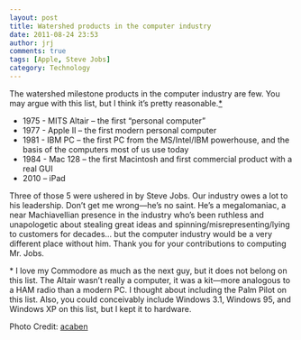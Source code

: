 ```yaml
---
layout: post
title: Watershed products in the computer industry
date: 2011-08-24 23:53
author: jrj
comments: true
tags: [Apple, Steve Jobs]
category: Technology
---
```

The watershed milestone products in the computer industry are few. You may argue with this list, but I think it’s pretty reasonable.<a href="http://blog.jrj.org/post.cfm/watershed-products-in-the-computer-industry#milestonescaveat">*</a>
<ul>
	<li>1975 - MITS Altair – the first “personal computer”</li>
	<li>1977 - Apple II – the first modern personal computer</li>
	<li>1981 - IBM PC – the first PC from the MS/Intel/IBM powerhouse, and the basis of the computers most of us use today</li>
	<li>1984 - Mac 128 – the first Macintosh and first commercial product with a real GUI</li>
	<li>2010 – iPad</li>
</ul>
Three of those 5 were ushered in by Steve Jobs. Our industry owes a lot to his leadership. Don’t get me wrong—he’s no saint. He’s a megalomaniac, a near Machiavellian presence in the industry who’s been ruthless and unapologetic about stealing great ideas and spinning/misrepresenting/lying to customers for decades… but the computer industry would be a very different place without him. Thank you for your contributions to computing Mr. Jobs.

<a name="milestonescaveat"></a>* I love my Commodore as much as the next guy, but it does not belong on this list. The Altair wasn’t really a computer, it was a kit—more analogous to a HAM radio than a modern PC. I thought about including the Palm Pilot on this list. Also, you could conceivably include Windows 3.1, Windows 95, and Windows XP on this list, but I kept it to hardware.

Photo Credit: <a href="http://www.flickr.com/photos/acaben/541420967/">acaben</a>

